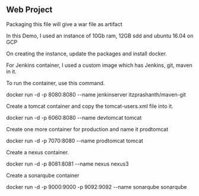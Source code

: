 ## Web Project
Packaging this file will give a war file as artifact

In this Demo, I used an instance of 10Gb ram, 12GB sdd and ubuntu 16.04 on GCP

On creating the instance, update the packages and install docker.

For Jenkins container, I used a custom image which has Jenkins, git, maven in it.

To run the container, use this command.

docker run -d -p 8080:8080 --name jenkinserver itzprashanth/maven-git

Create a tomcat container and copy the tomcat-users.xml file into it.

docker run -d -p 6060:8080 --name devtomcat tomcat

Create one more container for production and name it prodtomcat

docker run -d -p 7070:8080 --name prodtomcat tomcat

Create a nexus container.

docker run -d -p 8081:8081 --name nexus nexus3

Create a sonarqube container

docker run -d -p 9000:9000 -p 9092:9092 --name sonarqube sonarqube


